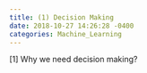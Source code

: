```yaml
---
title: (1) Decision Making
date: 2018-10-27 14:26:28 -0400
categories: Machine_Learning
---
```

[1] Why we need decision making?

 
